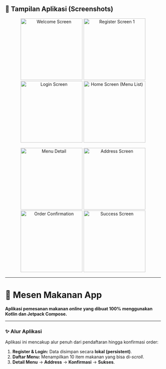 ## 📸 Tampilan Aplikasi (Screenshots)

<p align="center">
  <img src="https://github.com/user-attachments/assets/e39b0721-9046-433b-8c4e-500118641dad" alt="Welcome Screen" width="200"/> 

  <img src="https://github.com/user-attachments/assets/4f5fa945-99b9-4e89-b596-393ebbfee034" alt="Register Screen 1" width="200"/>
  
  <img src="https://github.com/user-attachments/assets/e27256cc-79ce-4c06-820d-963440ab053d" alt="Login Screen" width="200"/>

  <img src="https://github.com/user-attachments/assets/f7228ce5-77b8-456b-9761-0ba48f6efa74" alt="Home Screen (Menu List)" width="200"/>
</p>
<p align="center">
  <img src="https://github.com/user-attachments/assets/ab5bf35c-04d9-4b91-8f92-fcacfbb99406" alt="Menu Detail" width="200"/>

  <img src="https://github.com/user-attachments/assets/5c39abc9-fffb-4d96-a1ee-3076e0802a8a" alt="Address Screen" width="200"/>
  
  <img src="https://github.com/user-attachments/assets/5fc9ee32-409c-4415-b85e-5194c4a8e8c2" alt="Order Confirmation" width="200"/>

  <img src="https://github.com/user-attachments/assets/0cd9bfac-ba85-4923-bc7f-e827d5ebdfac" alt="Success Screen" width="200"/>
</p>

---
# 🍔 Mesen Makanan App

**Aplikasi pemesanan makanan *online* yang dibuat 100% menggunakan Kotlin dan Jetpack Compose.**

---

### ✨ Alur Aplikasi

Aplikasi ini mencakup alur penuh dari pendaftaran hingga konfirmasi order:

1.  **Register & Login:** Data disimpan secara **lokal (persistent)**.
2.  **Daftar Menu:** Menampilkan 10 item makanan yang bisa di-*scroll*.
3.  **Detail Menu** $\rightarrow$ **Address** $\rightarrow$ **Konfirmasi** $\rightarrow$ **Sukses**.
